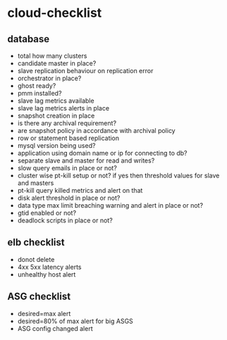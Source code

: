 # cloud-checklist

## database
* total how many clusters
* candidate master in place?
* slave replication behaviour on replication error
* orchestrator in place?
* ghost ready?
* pmm installed?
* slave lag metrics available
* slave lag metrics alerts in place
* snapshot creation in place
* is there any archival requirement?
* are snapshot policy in accordance with archival policy
* row or statement based replication
* mysql version being used?
* application using domain name or ip for connecting to db?
* separate slave and master for read and writes?
* slow query emails in place or not?
* cluster wise pt-kill setup or not? if yes then threshold values for slave and masters
* pt-kill query killed metrics and alert on that
* disk alert threshold in place or not?
* data type max limit breaching warning and alert in place or not?
* gtid enabled or not?
* deadlock scripts in place or not?

## elb checklist
* donot delete
* 4xx 5xx latency alerts
* unhealthy host alert


## ASG checklist
* desired=max alert
* desired=80% of max alert for big ASGS
* ASG config changed alert
